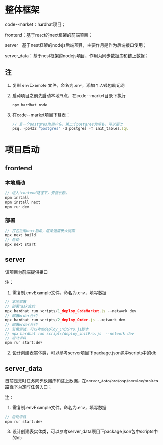 # 整体框架

code--market：hardhat项目；

frontend：基于react的next框架的前端项目；

server：基于nest框架的nodejs后端项目，主要作用是作为后端接口使用；

server_data：基于nest框架的nodejs项目，作用为同步数据库和链上数据；

## 注

1. 复制 envExample 文件，命名为.env，添加个人钱包助记词

2. 启动项目之前先启动本地节点，在code--market目录下执行

   ```js
   npx hardhat node
   ```


3. 在code--market项目下建表：

   ```js
   // 第一个postgres为用户名，第二个postgres为库名，可以更改
   psql -p5432 "postgres" -d postgres -f init_tables.sql
   ```


# 项目启动

##  frontend

### 本地启动
```js
// 进入frontend路径下，安装依赖。
npm install
npm install next
npm run dev
```

### 部署
```js
// 打包后用next启动，渲染速度极大提高
npx next build
// 启动
npx next start
```

## server

该项目为前端提供接口

注：

1. 需复制.envExample文件，命名为.env，填写数据

```js
// 本地部署
// 部署task合约
npx hardhat run scripts/1_deploy_CodeMarket.js --network dev
// 部署order合约
npx hardhat run scripts/2_deploy_Order.js --network dev
// 部署order合约
// 若需测试，可以考虑deploy_initPro.js脚本
// npx hardhat run scripts/deploy_initPro.js  --network dev
// 启动项目
npm run start:dev
```

2. 设计创建表实体类，可以参考server项目下package.json包中scripts中的db

## server_data

目前是定时任务同步数据库和链上数据，在server_data/src/app/service/task.ts路径下为定时任务入口；

注：

1. 需复制.envExample文件，命名为.env，填写数据

```js
// 启动项目
npm run start:dev
```

3. 设计创建表实体类，可以参考server_data项目下package.json包中scripts中的db
